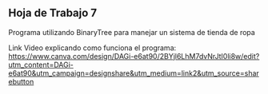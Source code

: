## Hoja de Trabajo 7
Programa utilizando BinaryTree para manejar un sistema de tienda de ropa

Link Video explicando como funciona el programa: https://www.canva.com/design/DAGi-e6at90/2BYjl6LhM7dvNrJtI0li8w/edit?utm_content=DAGi-e6at90&utm_campaign=designshare&utm_medium=link2&utm_source=sharebutton 
